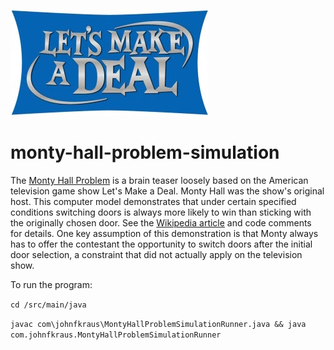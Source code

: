 ![](LMADlogo2011-cropped.jpg)

# monty-hall-problem-simulation

The [Monty Hall Problem](https://en.wikipedia.org/wiki/Monty_Hall_problem) is a brain teaser loosely based on the American television game show Let's Make a Deal.  Monty Hall was the show's original host.
This computer model demonstrates that under certain specified conditions switching doors is always more likely to win than sticking with the originally chosen door.  See the [Wikipedia article](https://en.wikipedia.org/wiki/Monty_Hall_problem) and code comments for details.  One key assumption of this demonstration is that Monty always has to offer the contestant the opportunity to switch doors after the initial door selection, a constraint that did not actually apply on the television show.

To run the program:

 `cd /src/main/java`

`javac com\johnfkraus\MontyHallProblemSimulationRunner.java && java com.johnfkraus.MontyHallProblemSimulationRunner`

